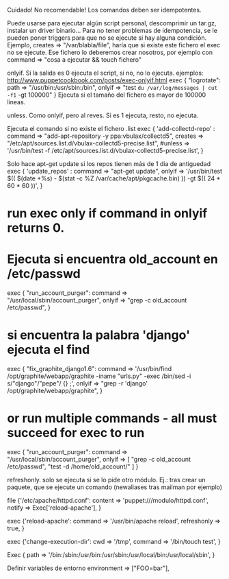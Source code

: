 Cuidado! No recomendable!
Los comandos deben ser idempotentes.

Puede usarse para ejecutar algún script personal, descomprimir un tar.gz, instalar un driver binario...
Para no tener problemas de idempotencia, se le pueden poner triggers para que no se ejecute si hay alguna condición.
Ejemplo, creates => "/var/blabla/file", haría que si existe este fichero el exec no se ejecute.
Ese fichero lo deberemos crear nosotros, por ejemplo con command => "cosa a ejecutar && touch fichero"

onlyif. Si la salida es 0 ejecuta el script, si no, no lo ejecuta. ejemplos: http://www.puppetcookbook.com/posts/exec-onlyif.html
exec { "logrotate":
	path   => "/usr/bin:/usr/sbin:/bin",
	onlyif => "test `du /var/log/messages | cut -f1` -gt 100000"
}
Ejecuta si el tamaño del fichero es mayor de 100000 lineas.

unless. Como onlyif, pero al reves. Si es 1 ejecuta, resto, no ejecuta.

Ejecuta el comando si no existe el fichero .list
exec { 'add-collectd-repo' :
  command => "add-apt-repository -y ppa:vbulax/collectd5",
  creates => "/etc/apt/sources.list.d/vbulax-collectd5-precise.list",
  #unless => '/usr/bin/test -f /etc/apt/sources.list.d/vbulax-collectd5-precise.list',
}

Solo hace apt-get update si los repos tienen más de 1 dia de antiguedad
exec { 'update_repos' : 
  command => "apt-get update",
  onlyif => '/usr/bin/test $(( $(date +%s) - $(stat -c %Z /var/cache/apt/pkgcache.bin) )) -gt $(( 24 * 60 * 60 ))',
}

# run exec only if command in onlyif returns 0.
# Ejecuta si encuentra old_account en /etc/passwd
exec { "run_account_purger":
    command => "/usr/local/sbin/account_purger",
    onlyif => "grep -c old_account /etc/passwd",
}

# si encuentra la palabra 'django' ejecuta el find
exec { "fix_graphite_django1.6":
  command => '/usr/bin/find /opt/graphite/webapp/graphite -iname "urls.py" -exec /bin/sed -i s/"django"/"pepe"/ {} \;',
  onlyif => "grep -r 'django' /opt/graphite/webapp/graphite",
}



# or run multiple commands - all must succeed for exec to run
exec { "run_account_purger":
    command => "/usr/local/sbin/account_purger",
    onlyif => [ 
                "grep -c old_account /etc/passwd", 
                "test -d /home/old_account/"
              ]
}


refreshonly. solo se ejecuta si se lo pide otro módulo.
Ej.: tras crear un paquete, que se ejecute un comando (newaliases tras mailman por ejemplo)

file {'/etc/apache/httpd.conf':
  content => 'puppet:///modulo/httpd.conf',
  notify => Exec['reload-apache'],
}

exec {'reload-apache':
  command => '/usr/bin/apache reload',
  refreshonly => true,
}

exec {'change-execution-dir':
  cwd => '/tmp',
  command => '/bin/touch test',
}

Exec {
  path => '/bin:/sbin:/usr/bin:/usr/sbin:/usr/local/bin:/usr/local/sbin',
}



Definir variables de entorno
environment => ["FOO=bar"],
